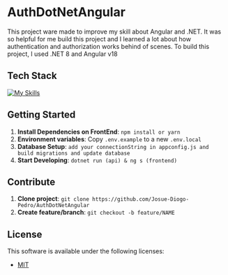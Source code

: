 # AuthDotNetAngular

This project ware made to improve my skill about Angular and .NET. It was so helpful for me build this project and I learned a lot about how authentication and authorization works behind of scenes. To build this project, I used .NET 8 and Angular v18

## Tech Stack

<!--- # "Verify icons availability here https://github.com/tandpfun/skill-icons" -->

[![My Skills](https://skillicons.dev/icons?i=ts,sql,angular,cs,dotnet)](https://skillicons.dev)

## Getting Started

1. **Install Dependencies on FrontEnd**: `npm install or yarn`
3. **Environment variables**: Copy `.env.example` to a new `.env.local`
4. **Database Setup**: `add your connectionString in appconfig.js and build migrations and update database`
5. **Start Developing**: `dotnet run (api) & ng s (frontend)`

## Contribute

1. **Clone project**: `git clone https://github.com/Josue-Diogo-Pedro/AuthDotNetAngular`
2. **Create feature/branch**: `git checkout -b feature/NAME`

## License

This software is available under the following licenses:

- [MIT](https://rem.mit-license.org)
